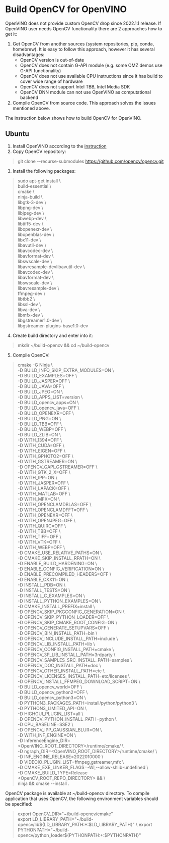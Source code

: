 # Build OpenCV for OpenVINO

OpenVINO does not provide custom OpenCV drop since 2022.1.1 release.
If OpenVINO user needs OpenCV functionality there are 2 approaches how to get it:
1. Get OpenCV from another sources (system repositories, pip, conda, homebrew). It is easy to follow this approach, however it has several disadvantages:
   * OpenCV version is out-of-date  
   * OpenCV does not contain G-API module (e.g. some OMZ demos use G-API functionality)
   * OpenCV does not use available CPU instructions since it has build to cover wide range of hardware
   * OpenCV does not support Intel TBB, Intel Media SDK
   * OpenCV DNN module can not use OpenVINO as computational backend
2. Compile OpenCV from source code. This approach solves the issues mentioned above.

The instruction below shows how to build OpenCV for OpenVINO.

## Ubuntu

1. Install OpenVINO according to the [instruction](https://docs.openvino.ai/latest/openvino_docs_install_guides_installing_openvino_linux.html)
2. Copy OpenCV repository:
> git clone --recurse-submodules https://github.com/opencv/opencv.git
3. Install the following packages:
> sudo apt-get install \\\
build-essential \\\
cmake \\\
ninja-build \\\
libgtk-3-dev \\\
libpng-dev \\\
libjpeg-dev \\\
libwebp-dev \\\
libtiff5-dev \\\
libopenexr-dev \\\
libopenblas-dev \\\
libx11-dev \\\
libavutil-dev \\\
libavcodec-dev \\\
libavformat-dev \\\
libswscale-dev \\\
libavresample-devlibavutil-dev \\\
libavcodec-dev \\\
libavformat-dev \\\
libswscale-dev \\\
libavresample-dev \\\
ffmpeg-dev \\\
libtbb2 \\\
libssl-dev \\\
libva-dev \\\
libmfx-dev \\\
libgstreamer1.0-dev \\\
libgstreamer-plugins-base1.0-dev 
4. Create build directory and enter into it:
> mkdir ~/build-opencv && cd ~/build-opencv
5. Compile OpenCV:
> cmake -G Ninja \\\
-D BUILD_INFO_SKIP_EXTRA_MODULES=ON \\\
-D BUILD_EXAMPLES=OFF \\\
-D BUILD_JASPER=OFF \\\
-D BUILD_JAVA=OFF \\\
-D BUILD_JPEG=ON \\\
-D BUILD_APPS_LIST=version \\\
-D BUILD_opencv_apps=ON \\\
-D BUILD_opencv_java=OFF \\\
-D BUILD_OPENEXR=OFF \\\
-D BUILD_PNG=ON \\\
-D BUILD_TBB=OFF \\\
-D BUILD_WEBP=OFF \\\
-D BUILD_ZLIB=ON \\\
-D WITH_1394=OFF \\\
-D WITH_CUDA=OFF \\\
-D WITH_EIGEN=OFF \\\
-D WITH_GPHOTO2=OFF \\\
-D WITH_GSTREAMER=ON \\\
-D OPENCV_GAPI_GSTREAMER=OFF \\\
-D WITH_GTK_2_X=OFF \\\
-D WITH_IPP=ON \\\
-D WITH_JASPER=OFF \\\
-D WITH_LAPACK=OFF \\\
-D WITH_MATLAB=OFF \\\
-D WITH_MFX=ON \\\
-D WITH_OPENCLAMDBLAS=OFF \\\
-D WITH_OPENCLAMDFFT=OFF \\\
-D WITH_OPENEXR=OFF \\\
-D WITH_OPENJPEG=OFF \\\
-D WITH_QUIRC=OFF \\\
-D WITH_TBB=OFF \\\
-D WITH_TIFF=OFF \\\
-D WITH_VTK=OFF \\\
-D WITH_WEBP=OFF \\\
-D CMAKE_USE_RELATIVE_PATHS=ON \\\
-D CMAKE_SKIP_INSTALL_RPATH=ON \\\
-D ENABLE_BUILD_HARDENING=ON \\\
-D ENABLE_CONFIG_VERIFICATION=ON \\\
-D ENABLE_PRECOMPILED_HEADERS=OFF \\\
-D ENABLE_CXX11=ON \\\
-D INSTALL_PDB=ON \\\
-D INSTALL_TESTS=ON \\\
-D INSTALL_C_EXAMPLES=ON \\\
-D INSTALL_PYTHON_EXAMPLES=ON \\\
-D CMAKE_INSTALL_PREFIX=install \\\
-D OPENCV_SKIP_PKGCONFIG_GENERATION=ON \\\
-D OPENCV_SKIP_PYTHON_LOADER=OFF \\\
-D OPENCV_SKIP_CMAKE_ROOT_CONFIG=ON \\\
-D OPENCV_GENERATE_SETUPVARS=OFF \\\
-D OPENCV_BIN_INSTALL_PATH=bin \\\
-D OPENCV_INCLUDE_INSTALL_PATH=include \\\
-D OPENCV_LIB_INSTALL_PATH=lib \\\
-D OPENCV_CONFIG_INSTALL_PATH=cmake \\\
-D OPENCV_3P_LIB_INSTALL_PATH=3rdparty \\\
-D OPENCV_SAMPLES_SRC_INSTALL_PATH=samples \\\
-D OPENCV_DOC_INSTALL_PATH=doc \\\
-D OPENCV_OTHER_INSTALL_PATH=etc \\\
-D OPENCV_LICENSES_INSTALL_PATH=etc/licenses \\\
-D OPENCV_INSTALL_FFMPEG_DOWNLOAD_SCRIPT=ON \\\
-D BUILD_opencv_world=OFF \\\
-D BUILD_opencv_python2=OFF \\\
-D BUILD_opencv_python3=ON \\\
-D PYTHON3_PACKAGES_PATH=install/python/python3 \\\
-D PYTHON3_LIMITED_API=ON \\\
-D HIGHGUI_PLUGIN_LIST=all \\\
-D OPENCV_PYTHON_INSTALL_PATH=python \\\
-D CPU_BASELINE=SSE2 \\\
-D OPENCV_IPP_GAUSSIAN_BLUR=ON \\\
-D WITH_INF_ENGINE=ON \\\
-D InferenceEngine_DIR=<OpenVINO_ROOT_DIRECTORY>/runtime/cmake/ \\\
-D ngraph_DIR=<OpenVINO_ROOT_DIRECTORY>/runtime/cmake/ \\\
-D INF_ENGINE_RELEASE=2022010000 \\\
-D VIDEOIO_PLUGIN_LIST=ffmpeg,gstreamer,mfx \\\
-D CMAKE_EXE_LINKER_FLAGS=-Wl,--allow-shlib-undefined \\\
-D CMAKE_BUILD_TYPE=Release <OpenCV_ROOT_REPO_DIRECTORY> && \\\
ninja && cmake --install .

OpenCV package is available at ~/build-opencv directory. 
To compile application that uses OpenCV, the following environment variables should be specified:
> export OpenCV_DIR="\~/build-opencv/cmake" \
> export LD_LIBRARY_PATH="\~/build-opencv/lib${LD_LIBRARY_PATH:+:$LD_LIBRARY_PATH}" \
> export PYTHONPATH="~/build-opencv/python_loader${PYTHONPATH:+:$PYTHONPATH}"



